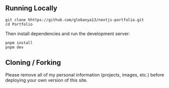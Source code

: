 ## Running Locally


```sh-session
git clone hhttps://github.com/glebanya13/nextjs-portfolio.git
cd Portfolio
```

Then install dependencies and run the development server:
```sh-session
pnpm install
pnpm dev
```


## Cloning / Forking

Please remove all of my personal information (projects, images, etc.) before deploying your own version of this site.